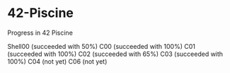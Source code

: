 # 42-Piscine
Progress in 42 Piscine

Shell00 (succeeded with 50%)
C00 (succeeded with 100%)
C01 (succeeded with 100%)
C02 (succeeded with 65%)
C03 (succeeded with 100%)
C04 (not yet)
C06 (not yet)
